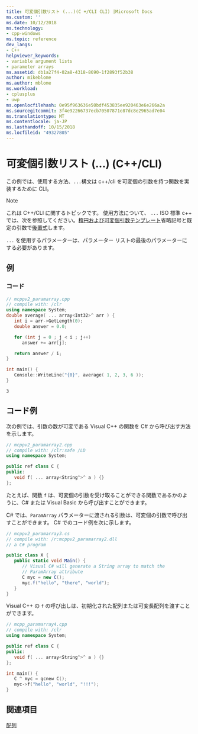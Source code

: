 ```yaml
---
title: 可変個引数リスト (...)(C +/CLI CLI) |Microsoft Docs
ms.custom: ''
ms.date: 10/12/2018
ms.technology:
- cpp-windows
ms.topic: reference
dev_langs:
- C++
helpviewer_keywords:
- variable argument lists
- parameter arrays
ms.assetid: db1a27f4-02a8-4318-8690-1f2893f52b38
author: mikeblome
ms.author: mblome
ms.workload:
- cplusplus
- uwp
ms.openlocfilehash: 0e95f963636e50bdf453835ee920463e6e266a2a
ms.sourcegitcommit: 3f4e92266737ecb70507871e87dc8e2965ad7e04
ms.translationtype: MT
ms.contentlocale: ja-JP
ms.lasthandoff: 10/15/2018
ms.locfileid: "49327805"
---
```

# <a name="variable-argument-lists--ccli"></a>可変個引数リスト (...) (C++/CLI)

この例では、使用する方法、`...`構文は c++/cli を可変個の引数を持つ関数を実装するために CLI。

> [!NOTE]
> これは C++/CLI に関するトピックです。 使用方法について、 `...` ISO 標準 c++ では、次を参照してください。[楕円および可変個引数テンプレート](../cpp/ellipses-and-variadic-templates.md)省略記号と既定の引数で[後置式](../cpp/postfix-expressions.md)します。

`...` を使用するパラメーターは、パラメーター リストの最後のパラメーターにする必要があります。

## <a name="example"></a>例

### <a name="code"></a>コード

```cpp
// mcppv2_paramarray.cpp
// compile with: /clr
using namespace System;
double average( ... array<Int32>^ arr ) {
   int i = arr->GetLength(0);
   double answer = 0.0;

   for (int j = 0 ; j < i ; j++)  
      answer += arr[j];

   return answer / i;
}

int main() {
   Console::WriteLine("{0}", average( 1, 2, 3, 6 ));
}
```

```Output
3
```

## <a name="code-example"></a>コード例

次の例では、引数の数が可変である Visual C++ の関数を C# から呼び出す方法を示します。

```cpp
// mcppv2_paramarray2.cpp
// compile with: /clr:safe /LD
using namespace System;

public ref class C {
public:
   void f( ... array<String^>^ a ) {}
};
```

たとえば、関数 `f` は、可変個の引数を受け取ることができる関数であるかのように、C# または Visual Basic から呼び出すことができます。

C# では、`ParamArray` パラメーターに渡される引数は、可変個の引数で呼び出すことができます。 C# でのコード例を次に示します。

```cs
// mcppv2_paramarray3.cs
// compile with: /r:mcppv2_paramarray2.dll
// a C# program

public class X {
   public static void Main() {
      // Visual C# will generate a String array to match the
      // ParamArray attribute
      C myc = new C();
      myc.f("hello", "there", "world");
   }
}
```

Visual C++ の `f` の呼び出しは、初期化された配列または可変長配列を渡すことができます。

```cpp
// mcpp_paramarray4.cpp
// compile with: /clr
using namespace System;

public ref class C {
public:
   void f( ... array<String^>^ a ) {}
};

int main() {
   C ^ myc = gcnew C();
   myc->f("hello", "world", "!!!");
}
```

## <a name="see-also"></a>関連項目

[配列](../windows/arrays-cpp-component-extensions.md)